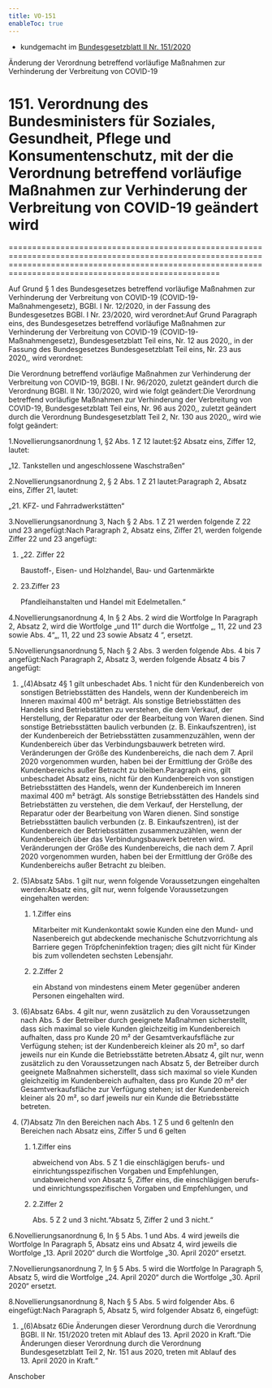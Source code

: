 ```yaml
---
title: VO-151
enableToc: true
---
```


* kundgemacht im [Bundesgesetzblatt II Nr. 151/2020](https://www.ris.bka.gv.at/eli/bgbl/II/2020/151)

Änderung der Verordnung betreffend vorläufige Maßnahmen zur Verhinderung der Verbreitung von COVID-19

# 151\. Verordnung des Bundesministers für Soziales, Gesundheit, Pflege und Konsumentenschutz, mit der die Verordnung betreffend vorläufige Maßnahmen zur Verhinderung der Verbreitung von COVID-19 geändert wird
===============================================================================================================================================================================================================

Auf Grund § 1 des Bundesgesetzes betreffend vorläufige Maßnahmen zur Verhinderung der Verbreitung von COVID-19 (COVID-19-Maßnahmengesetz), BGBl. I Nr. 12/2020, in der Fassung des Bundesgesetzes BGBl. I Nr. 23/2020, wird verordnet:Auf Grund Paragraph eins, des Bundesgesetzes betreffend vorläufige Maßnahmen zur Verhinderung der Verbreitung von COVID-19 (COVID-19-Maßnahmengesetz), Bundesgesetzblatt Teil eins, Nr. 12 aus 2020,, in der Fassung des Bundesgesetzes Bundesgesetzblatt Teil eins, Nr. 23 aus 2020,, wird verordnet:

Die Verordnung betreffend vorläufige Maßnahmen zur Verhinderung der Verbreitung von COVID-19, BGBl. I Nr. 96/2020, zuletzt geändert durch die Verordnung BGBl. II Nr. 130/2020, wird wie folgt geändert:Die Verordnung betreffend vorläufige Maßnahmen zur Verhinderung der Verbreitung von COVID-19, Bundesgesetzblatt Teil eins, Nr. 96 aus 2020,, zuletzt geändert durch die Verordnung Bundesgesetzblatt Teil 2, Nr. 130 aus 2020,, wird wie folgt geändert:

1.Novellierungsanordnung 1, §2 Abs. 1 Z 12 lautet:§2 Absatz eins, Ziffer 12, lautet:

„12. Tankstellen und angeschlossene Waschstraßen“

2.Novellierungsanordnung 2, § 2 Abs. 1 Z 21 lautet:Paragraph 2, Absatz eins, Ziffer 21, lautet:

„21. KFZ- und Fahrradwerkstätten“

3.Novellierungsanordnung 3, Nach § 2 Abs. 1 Z 21 werden folgende Z 22 und 23 angefügt:Nach Paragraph 2, Absatz eins, Ziffer 21, werden folgende Ziffer 22 und 23 angefügt:

1.  „22. Ziffer 22
    
    Baustoff-, Eisen- und Holzhandel, Bau- und Gartenmärkte
    
2.  23.Ziffer 23
    
    Pfandleihanstalten und Handel mit Edelmetallen.“
    

4.Novellierungsanordnung 4, In § 2 Abs. 2 wird die Wortfolge In Paragraph 2, Absatz 2, wird die Wortfolge „und 11“ durch die Wortfolge „, 11, 22 und 23 sowie Abs. 4“„, 11, 22 und 23 sowie Absatz 4 “, ersetzt.

5.Novellierungsanordnung 5, Nach § 2 Abs. 3 werden folgende Abs. 4 bis 7 angefügt:Nach Paragraph 2, Absatz 3, werden folgende Absatz 4 bis 7 angefügt:

1.  „(4)Absatz 4§ 1 gilt unbeschadet Abs. 1 nicht für den Kundenbereich von sonstigen Betriebsstätten des Handels, wenn der Kundenbereich im Inneren maximal 400 m² beträgt. Als sonstige Betriebsstätten des Handels sind Betriebstätten zu verstehen, die dem Verkauf, der Herstellung, der Reparatur oder der Bearbeitung von Waren dienen. Sind sonstige Betriebsstätten baulich verbunden (z. B. Einkaufszentren), ist der Kundenbereich der Betriebsstätten zusammenzuzählen, wenn der Kundenbereich über das Verbindungsbauwerk betreten wird. Veränderungen der Größe des Kundenbereichs, die nach dem 7. April 2020 vorgenommen wurden, haben bei der Ermittlung der Größe des Kundenbereichs außer Betracht zu bleiben.Paragraph eins, gilt unbeschadet Absatz eins, nicht für den Kundenbereich von sonstigen Betriebsstätten des Handels, wenn der Kundenbereich im Inneren maximal 400 m² beträgt. Als sonstige Betriebsstätten des Handels sind Betriebstätten zu verstehen, die dem Verkauf, der Herstellung, der Reparatur oder der Bearbeitung von Waren dienen. Sind sonstige Betriebsstätten baulich verbunden (z. B. Einkaufszentren), ist der Kundenbereich der Betriebsstätten zusammenzuzählen, wenn der Kundenbereich über das Verbindungsbauwerk betreten wird. Veränderungen der Größe des Kundenbereichs, die nach dem 7. April 2020 vorgenommen wurden, haben bei der Ermittlung der Größe des Kundenbereichs außer Betracht zu bleiben.
    
2.  (5)Absatz 5Abs. 1 gilt nur, wenn folgende Voraussetzungen eingehalten werden:Absatz eins, gilt nur, wenn folgende Voraussetzungen eingehalten werden:
    
    1.  1.Ziffer eins
        
        Mitarbeiter mit Kundenkontakt sowie Kunden eine den Mund- und Nasenbereich gut abdeckende mechanische Schutzvorrichtung als Barriere gegen Tröpfcheninfektion tragen; dies gilt nicht für Kinder bis zum vollendeten sechsten Lebensjahr.
        
    2.  2.Ziffer 2
        
        ein Abstand von mindestens einem Meter gegenüber anderen Personen eingehalten wird.
        
    
3.  (6)Absatz 6Abs. 4 gilt nur, wenn zusätzlich zu den Voraussetzungen nach Abs. 5 der Betreiber durch geeignete Maßnahmen sicherstellt, dass sich maximal so viele Kunden gleichzeitig im Kundenbereich aufhalten, dass pro Kunde 20 m² der Gesamtverkaufsfläche zur Verfügung stehen; ist der Kundenbereich kleiner als 20 m², so darf jeweils nur ein Kunde die Betriebsstätte betreten.Absatz 4, gilt nur, wenn zusätzlich zu den Voraussetzungen nach Absatz 5, der Betreiber durch geeignete Maßnahmen sicherstellt, dass sich maximal so viele Kunden gleichzeitig im Kundenbereich aufhalten, dass pro Kunde 20 m² der Gesamtverkaufsfläche zur Verfügung stehen; ist der Kundenbereich kleiner als 20 m², so darf jeweils nur ein Kunde die Betriebsstätte betreten.
    
4.  (7)Absatz 7In den Bereichen nach Abs. 1 Z 5 und 6 geltenIn den Bereichen nach Absatz eins, Ziffer 5 und 6 gelten
    
    1.  1.Ziffer eins
        
        abweichend von Abs. 5 Z 1 die einschlägigen berufs- und einrichtungsspezifischen Vorgaben und Empfehlungen, undabweichend von Absatz 5, Ziffer eins, die einschlägigen berufs- und einrichtungsspezifischen Vorgaben und Empfehlungen, und
        
    2.  2.Ziffer 2
        
        Abs. 5 Z 2 und 3 nicht.“Absatz 5, Ziffer 2 und 3 nicht.“
        
    

6.Novellierungsanordnung 6, In § 5 Abs. 1 und Abs. 4 wird jeweils die Wortfolge In Paragraph 5, Absatz eins und Absatz 4, wird jeweils die Wortfolge „13. April 2020“ durch die Wortfolge „30. April 2020“ ersetzt.

7.Novellierungsanordnung 7, In § 5 Abs. 5 wird die Wortfolge In Paragraph 5, Absatz 5, wird die Wortfolge „24. April 2020“ durch die Wortfolge „30. April 2020“ ersetzt.

8.Novellierungsanordnung 8, Nach § 5 Abs. 5 wird folgender Abs. 6 eingefügt:Nach Paragraph 5, Absatz 5, wird folgender Absatz 6, eingefügt:

1.  „(6)Absatz 6Die Änderungen dieser Verordnung durch die Verordnung BGBl. II Nr. 151/2020 treten mit Ablauf des 13. April 2020 in Kraft.“Die Änderungen dieser Verordnung durch die Verordnung Bundesgesetzblatt Teil 2, Nr. 151 aus 2020, treten mit Ablauf des 13. April 2020 in Kraft.“
    

Anschober